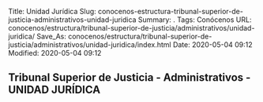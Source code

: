 Title: Unidad Jurídica
Slug: conocenos-estructura-tribunal-superior-de-justicia-administrativos-unidad-juridica
Summary: .
Tags: Conócenos
URL: conocenos/estructura/tribunal-superior-de-justicia/administrativos/unidad-juridica/
Save_As: conocenos/estructura/tribunal-superior-de-justicia/administrativos/unidad-juridica/index.html
Date: 2020-05-04 09:12
Modified: 2020-05-04 09:12


## Tribunal Superior de Justicia - Administrativos - UNIDAD JURÍDICA



